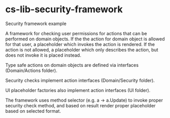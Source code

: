 cs-lib-security-framework
=========================

Security framework example

A framework for checking user permissions for actions that can be performed on 
domain objects.
If the the action for domain object is allowed for that user, a placeholder 
which invokes the action is rendered.
If the action is not allowed, a placeholder which only describes the action, but 
does not invoke it is placed instead.

Type safe actions on domain objects are defined via interfaces (Domain/Actions folder).

Security checks implement action interfaces (Domain/Security folder).

UI placeholder factories also implement action interfaces (UI folder).

The framework uses method selector (e.g. a -> a.Update) to invoke proper security
check method, and based on result render proper placeholder based on selected format.